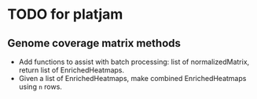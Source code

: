 # TODO for platjam

## Genome coverage matrix methods

* Add functions to assist with batch processing: list of
normalizedMatrix, return list of EnrichedHeatmaps.
* Given a list of EnrichedHeatmaps, make combined
EnrichedHeatmaps using `n` rows.
